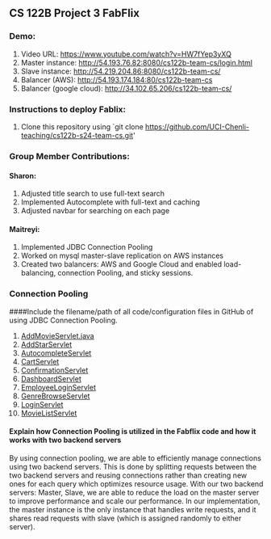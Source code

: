 ## CS 122B Project 3 FabFlix

### Demo: 
1. Video URL: https://www.youtube.com/watch?v=HW7fYep3yXQ
2. Master instance: http://54.193.76.82:8080/cs122b-team-cs/login.html
3. Slave instance: http://54.219.204.86:8080/cs122b-team-cs/
4. Balancer (AWS): http://54.193.174.184:80/cs122b-team-cs
5. Balancer (google cloud):  http://34.102.65.206/cs122b-team-cs/

### Instructions to deploy Fablix: 
1. Clone this repository using `git clone https://github.com/UCI-Chenli-teaching/cs122b-s24-team-cs.git'


### Group Member Contributions: 

#### Sharon:
1. Adjusted title search to use full-text search
2. Implemented Autocomplete with full-text and caching
3. Adjusted navbar for searching on each page

#### Maitreyi:
1. Implemented JDBC Connection Pooling
2. Worked on mysql master-slave replication on AWS instances
3. Created two balancers: AWS and Google Cloud and enabled load-balancing, connection Pooling, and sticky sessions.

### Connection Pooling
####Include the filename/path of all code/configuration files in GitHub of using JDBC Connection Pooling.
1. [AddMovieServlet.java](url)
2. [AddStarServlet](url)
3. [AutocompleteServlet](url)
4. [CartServlet](url)
5. [ConfirmationServlet](url)
6. [DashboardServlet](url)
7. [EmployeeLoginServlet](url)
8. [GenreBrowseServlet](url)
9. [LoginServlet](url)
10. [MovieListServlet]([url](https://github.com/UCI-Chenli-teaching/cs122b-s24-team-cs/blob/main/src/MovieListServlet.java))
#### Explain how Connection Pooling is utilized in the Fabflix code and how it works with two backend servers
By using connection pooling, we are able to efficiently manage connections using two backend servers. This is done by splitting requests between the two backend servers and reusing connections rather than creating new ones for each query which optimizes resource usage. With our two backend servers: Master, Slave, we are able to reduce the load on the master server to improve performance and scale our performance. In our implementation, the master instance is the only instance that handles write requests, and it shares read requests with slave (which is assigned randomly to either server).
